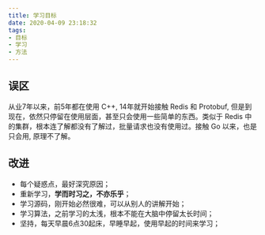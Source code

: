 ```yaml
---
title: 学习目标
date: 2020-04-09 23:18:32
tags: 
- 目标 
- 学习
- 方法
---
```


## 误区
从业7年以来，前5年都在使用 C++, 14年就开始接触 Redis 和 Protobuf, 但是到现在，依然只停留在使用层面，甚至只会使用一些简单的东西。类似于 Redis 中的集群，根本连了解都没有了解过，批量请求也没有使用过。接触 Go 以来，也是只会用, 原理不了解。

## 改进
- 每个疑惑点，最好深究原因；
- 重新学习，**学而时习之，不亦乐乎**；
- 学习源码，刚开始必然很难，可以从别人的讲解开始；
- 学习算法，之前学习的太浅，根本不能在大脑中停留太长时间；
- 坚持，每天早晨6点30起床，早睡早起，使用早起的时间来学习；

